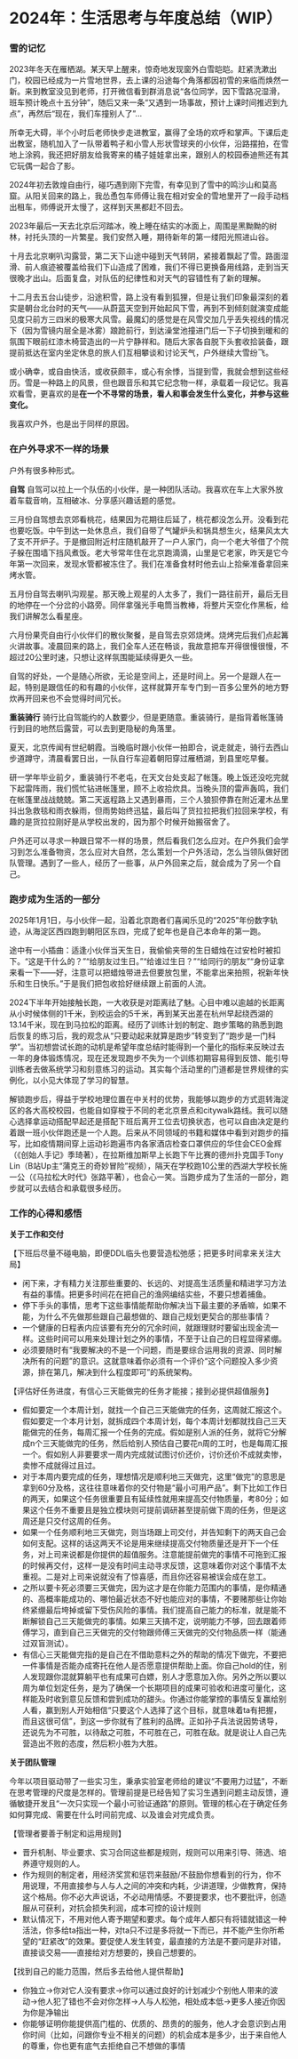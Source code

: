 # 2024年：生活思考与年度总结（WIP）

### 雪的记忆

2023年冬天在雁栖湖。某天早上醒来，惊奇地发现窗外白雪皑皑。赶紧洗漱出门，校园已经成为一片雪地世界，去上课的沿途每个角落都因初雪的来临而焕然一新。来到教室没见到老师，打开微信看到群消息说“各位同学，因下雪路况湿滑，班车预计晚点十五分钟”，随后又来一条“又遇到一场事故，预计上课时间推迟到九点”，再然后“现在，我们车撞别人了”...

所幸无大碍，半个小时后老师快步走进教室，赢得了全场的欢呼和掌声。下课后走出教室，随机加入了一队带着鸭子和小雪人形状雪球夹的小伙伴，沿路摆拍，在雪地上涂鸦，我还把好朋友给我寄来的橘子娃娃拿出来，跟别人的校园泰迪熊还有其它玩偶一起合了影。

2024年初去敦煌自由行，碰巧遇到刚下完雪，有幸见到了雪中的鸣沙山和莫高窟。从阳关回来的路上，我怂恿包车师傅让我在相对安全的雪地里开了一段手动档出租车，师傅说开太慢了，这样到天黑都赶不回去。

2023年最后一天去北京后河踏冰，晚上睡在结实的冰面上，周围是黑黝黝的树林，衬托头顶的一片繁星。我们安然入睡，期待新年的第一缕阳光照进山谷。

十月去北京喇叭沟露营，第二天下山途中碰到天气转阴，紧接着飘起了雪。路面湿滑、前人痕迹被覆盖给我们下山造成了困难，我们不得已更换备用线路，走到当天很晚才出山。后面复盘，对队伍的纪律性和对天气的容错性有了新的理解。

十二月去五台山徒步，沿途积雪，路上没有看到狐狸，但是让我们印象最深刻的着实是朝台北台时的天气——从蔚蓝天空到开始起风下雪，再到不到倾刻就演变成能见度只前方三四米的极寒大风雪。最魔幻的感觉是在风雪交加几乎丢失视线的情况下（因为雪镜内层全是冰雾）踉跄前行，到达澡堂池撞进门后一下子切换到暖和的氛围下眼前红漆木椅营造出的一片宁静祥和。随后大家各自脱下头套收拾装备，跟提前抵达在室内坐定休息的旅人们互相攀谈和讨论天气，户外继续大雪纷飞。

或小确幸，或自由快活，或收获颇丰，或心有余悸，当提到雪，我就会想到这些经历。雪是一种路上的风景，但也跟音乐和其它纪念物一样，承载着一段记忆。我喜欢看雪，更喜欢的是**在一个不寻常的场景，看人和事会发生什么变化，并参与这些变化。**

我喜欢户外，也是出于同样的原因。

### 在户外寻求不一样的场景

户外有很多种形式。

**自驾**
自驾可以拉上一个队伍的小伙伴，是一种团队活动。我喜欢在车上大家外放着车载音响，互相破冰、分享感兴趣话题的感觉。

三月份自驾想去京郊看桃花，结果因为花期往后延了，桃花都没怎么开。没看到花也要吃饭。中午到达一处休息点，我们自带了气罐炉头和锅具想生火，结果风太大了支不开炉子。于是撤回附近村庄随机敲开了一户人家门，向一个老大爷借了个院子躲在围墙下挡风煮饭。老大爷常年住在北京跑滴滴，山里是它老家，昨天是它今年第一次回来，发现水管都被冻住了。我们在准备食材时他去山上拾柴准备拿回来烤水管。

五月份自驾去喇叭沟观星。那天晚上观星的人太多了，我们一路往前开，最后无目的地停在一个分岔的小路旁。同伴拿强光手电筒当教棒，将整片天空化作黑板，给我们讲解怎么看星座。

六月份果壳自由行小伙伴们的散伙聚餐，是自驾去京郊烧烤。烧烤完后我们点起篝火讲故事。凌晨回来的路上，我们全车人还在畅谈，我故意把车开得很慢很慢，不超过20公里时速，只想让这样氛围能延续得更久一些。

自驾的好处，一个是随心所欲，无论是空间上，还是时间上。另一个是跟人在一起，特别是跟信任的和有趣的小伙伴，这样就算开车专门到一百多公里外的地方野炊再开回来也不会觉得时间冗长。

**重装骑行**
骑行比自驾能约的人数要少，但是更随意。重装骑行，是指背着帐篷骑行到目的地然后露营，可以去到更隐秘的角落里。

夏天，北京传闻有世纪朝霞。当晚临时跟小伙伴一拍即合，说走就走，骑行去西山步道蹲守，清晨看罢日出，一队自行车迎着朝阳穿过雁栖湖，到县里吃早餐。

研一学年毕业前夕，重装骑行不老屯，在天文台处支起了帐篷。晚上饭还没吃完就下起雷阵雨，我们慌忙钻进帐篷里，顾不上收拾炊具。当晚头顶的雷声轰鸣，我们在帐篷里战战兢兢。第二天返程路上又遇到暴雨，三个人狼狈停靠在附近灌木丛里抖出急救毯和雨衣躲雨，但雨势始终迅猛，最后叫了货拉拉把我们拉回来学校，有趣的是货拉拉刚好是从学校出发的，因为那个时候开始搬宿舍了。

户外还可以寻求一种跟日常不一样的场景，然后看我们怎么应对。在户外我们会学习到怎么准备物资，怎么应对大自然，怎么策划一个户外活动，怎么当领队做好团队管理。遇到了一些人，经历了一些事，从户外回来之后，就会成为了另一个自己。


### 跑步成为生活的一部分

2025年1月1日，与小伙伴一起，沿着北京跑者们喜闻乐见的“2025”年份数字轨迹，从海淀区西四跑到朝阳区东四，完成了蛇年也是自己本命年的第一跑。

途中有一小插曲：适逢小伙伴当天生日，我偷偷夹带的生日蜡烛在过安检时被扣下。“这是干什么的？”“给朋友过生日。”“给谁过生日？”“给同行的朋友”“身份证拿来看一下——好，注意可以把蜡烛带进去但要放包里，不能拿出来拍照，祝新年快乐和生日快乐。”于是我们把包收拾好继续跟上前面的人流。

2024下半年开始接触长跑，一大收获是对距离祛了魅。心目中难以逾越的长距离从小时候体侧的1千米，到校运会的5千米，再到某天出差在杭州早起绕西湖的13.14千米，现在到马拉松的距离。经历了训练计划的制定、跑步策略的熟悉到跑后恢复的练习后，我的观念从“只要动起来就算是跑步”转变到了“跑步是一门科学”。当初想尝试长跑的动机是希望年度总结时能得到一个量化的指标来反映过去一年的身体锻炼情况，现在还发现跑步不失为一个训练初期容易得到反馈、能引导训练者去做系统学习和刻意练习的运动。其实每个活动里的门道都是世界规律的实例化，以小见大体现了学习的智慧。

解锁跑步后，得益于学校地理位置在中关村的优势，我能够以跑步的方式逛转海淀区的各大高校校园，也能自如穿梭于不同的老北京景点和citywalk路线。我可以随心选择拿运动搭配早起还是搭配下班后离开工位去切换状态，也可以自由决定是约着跟一班小伙伴跑还是一个人跑。后来从不同领域的书籍和媒体中看到对跑步的描写，比如疫情期间穿上运动衫跑遍市内各家酒店检查口罩供应的华住会CEO金辉（《创始人手记》季琦著），在拉斯维加斯早上长跑下午比赛的德州扑克国手Tony Lin（B站Up主“蒲克王的奇妙冒险”视频），隔天在学校跑10公里的西湖大学校长施一公（《马拉松大时代》张路平著），也会心一笑。当跑步成为了生活的一部分，跑步就可以去结合和承载很多经历。

### 工作的心得和感悟

**关于工作和交付**

【下班后尽量不碰电脑，即便DDL临头也要营造松弛感；把更多时间拿来关注大局】
- 闲下来，才有精力关注那些重要的、长远的、对提高生活质量和精进学习方法有益的事情。把更多时间花在把自己的渔网编结实些，不要只想着捕鱼。
- 停下手头的事情，思考下这些事情能帮助你解决当下最主要的矛盾嘛，如果不能，为什么不先做那些跟自己最想做的、跟自己规划更契合的那些事情？
- 一个健康的日程表内应该要有充分的冗余时间，就跟理财时要留出现金流一样。这些时间可以用来处理计划之外的事情，不至于让自己的日程显得紧绷。
- 必须要随时有“我要解决的不是一个问题，而是要综合运用我的资源、同时解决所有的问题”的意识。这就意味着你必须有一个评价“这个问题投入多少资源，排在第几，解决到什么程度即可”的系统架构。

【评估好任务进度，有信心三天能做完的任务才能接；接到必提供超值服务】
- 假如要定一个本周计划，就找一个自己三天能做完的任务，这周就汇报这个。假如要定一个本月计划，就拆成四个本周计划，每个本周计划都就找自己三天能做完的任务，每周汇报一个任务的完成。假如是别人派的任务，就将它分解成n个三天能做完的任务，然后给别人预估自己要花n周的工时，也是每周汇报一个。假如别人非要要求一周内完成就试图讨价还价，讨价还价不成就卖惨，卖惨不成就得过且过。
- 对于本周内要完成的任务，理想情况是顺利地三天做完，这里“做完”的意思是拿到60分及格，这往往意味着你的交付物是“最小可用产品”。剩下比如工作日的两天，如果这个任务很重要且有延续性就用来提高交付物质量，考80分；如果这个任务不重要且是独立模块则可提前调研甚至提前做下周的任务，但是这周还是只交付这周的任务。
- 如果一个任务顺利地三天做完，则当场跟上司交付，并告知剩下的两天自己会如何支配。这样的话这两天不论是用来继续提高交付物质量还是开下一个任务，对上司来说都是你提供的超值服务。注意能提前做完的事情不可拖到汇报的时候再交付，这样一是没有时间主动寻求反馈，这意味着你对这个事情不太重视。二是对上司来说就没有了惊喜感，而且你还容易被误会成在怠工。
- 之所以要卡死必须要三天做完，因为这才是在你能力范围内的事情，是你精通的、高概率能成功的、哪怕最近状态不好也能应对的事情，不要赌那些让你始终紧绷最后垮掉或留下受伤风险的事情。我们提高自己能力的标准，就是能不断解锁自己三天能做完的事情。如果三天搞不定，说明能力不够，回去跟着师傅学习，直到自己三天做完的交付物跟师傅三天做完的交付物品质一样（能通过双盲测试）。
- 有信心三天能做完指的是自己在不借助意料之外的帮助的情况下做完，不要把一件事情是否能办成寄托在他人是否愿意提供帮助上面。你自己hold的住，别人发现跟你混就算躺平也有成果可白嫖，别人才愿意加入你。另外之所以要以周为单位划定任务，是为了确保一个长期项目的成果可验收和进度可量化，这样能及时收到意见反馈和尝到成功的甜头。你通过你能掌控的事情反复赢给别人看，赢到别人开始相信“只要这个人选择了这个目标，就意味着ta有把握，而且这很可信”，到这一步你就有了胜利的品牌。正如孙子兵法说因势诱导，还说先为不可胜，以待敌之可胜，不可胜在己，可胜在敌。就是说让人自己先营造出不败的态度，然后积小胜为大胜。

**关于团队管理**

今年以项目驱动带了一些实习生，秉承实验室老师给的建议“不要用力过猛”，不断在思考管理的尺度是怎样的。管理前提是已经告知了实习生遇到问题主动反馈，遵循敏捷开发且“一次只实现一个最小可验证通路”的原则。管理的核心在于确定任务如何算完成、需要在什么时间前完成、以及谁会对完成负责。

【管理者要善于制定和运用规则】
- 晋升机制、毕业要求、实习合同这些都是规则，规则可以用来引导、筛选、培养遵守规则的人。
- 作为规则的制定者，用经济奖赏和惩罚来鼓励/不鼓励你想看到的行为，你不用说理，不用直接参与人与人之间的冲突和内耗，少讲道理，少做教育，保持这个格局。你不必大声说话，不必动用情感。不要提要求，也不要批评，创造服从可获利，对抗会损失利润，成本可控的设计规则
- 默认情况下，不用对他人寄予期望和要求。每个成年人都只有将错就错这一种活法，你多给ta指出一种，对ta只不过是多将就一下而已，并不能产生你所希望的“赶紧改”的效果。要促使人发生转变，最直接的方法是不要问是非对错，直接谈交易——直接给对方想要的，换自己想要的。

【找到自己的能力范围，然后多去给他人提供帮助】
- 你独立->你对它人没有要求->你可以通过良好的计划减少个别他人带来的波动->他人犯了错也不会对你怎样->人与人松弛，相处成本低->更多人接近你因为你是净输出
- 你能够证明你能提供高门槛的、优质的、昂贵的的服务，他人才会意识到占用你时间（比如，问跟你专业不相关的问题）的机会成本是多少，出于来自他人的尊重，你也更有底气去拒绝自己不想做的事情
